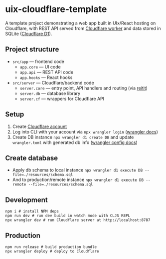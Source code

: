 # uix-cloudflare-template

A template project demonstrating a web app built in UIx/React hosting on Cloudflare, with REST API served from [Cloudflare worker](https://workers.cloudflare.com/) and data stored in SQLite ([Cloudflare D1](https://developers.cloudflare.com/d1/)).

## Project structure
- `src/app` — frontend code
  - `app.core` — UI code 
  - `app.api` — REST API code
  - `app.hooks` — React hooks
- `src/server` — Cloudflare/backend code
  - `server.core` — entry point, API handlers and routing (via [reitit](https://github.com/metosin/reitit))
  - `server.db` — database library
  - `server.cf` — wrappers for Cloudflare API

## Setup
1. Create [Cloudflare account](https://www.cloudflare.com/)
2. Log into CLI with your account via `npx wrangler login` ([wrangler docs](https://developers.cloudflare.com/workers/wrangler/))
3. Create DB instance `npx wrangler d1 create DB` and update `wrangler.toml` with generated db info ([wrangler config docs](https://developers.cloudflare.com/workers/wrangler/configuration/))

## Create database
- Apply db schema to local instance `npx wrangler d1 execute DB --file=./resources/schema.sql`
- And to production/remote instance `npx wrangler d1 execute DB --remote --file=./resources/schema.sql`

## Development
```shell
npm i # install NPM deps
npm run dev # run dev build in watch mode with CLJS REPL
npx wrangler dev # run Cloudflare server at http://localhost:8787
```

## Production
```shell
npm run release # build production bundle
npx wrangler deploy # deploy to Cloudflare 
```
